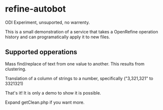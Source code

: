 # refine-autobot

ODI Experiment, unsuported, no warrenty.

This is a small demonstration of a service that takes a OpenRefine operation history and can programatically apply it to new files. 

## Supported opperations

Mass find/replace of text from one value to another. This results from clustering.

Translation of a column of strings to a number, specifically ("3,321,321" to 3321321)

That's it! It is only a demo to show it is possible.

Expand getClean.php if you want more.  

